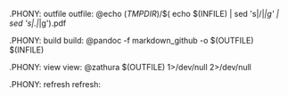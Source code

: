 .PHONY: outfile
outfile:
	@echo $(TMPDIR)/$$( echo $(INFILE)  | sed 's|/|_|g' | sed 's|\.|_|g').pdf

.PHONY: build
build:
	@pandoc -f markdown_github -o $(OUTFILE) $(INFILE)

.PHONY: view
view:
	@zathura $(OUTFILE) 1>/dev/null 2>/dev/null

.PHONY: refresh
refresh:
